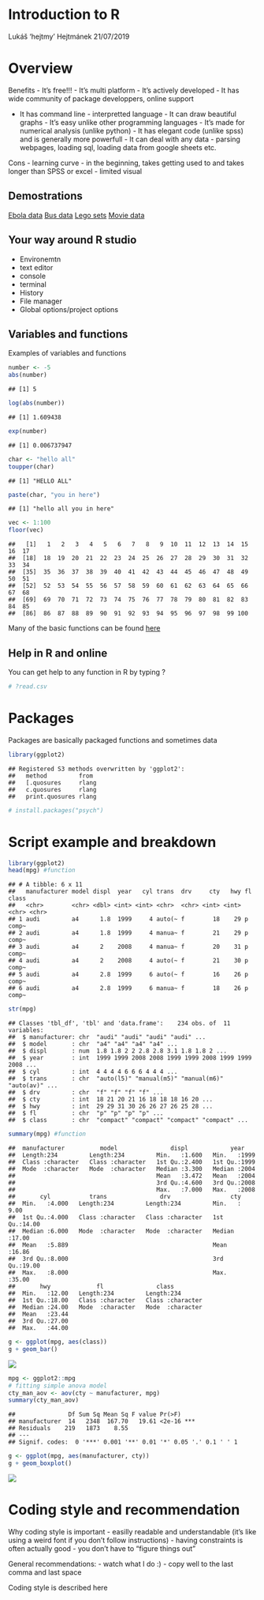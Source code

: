 Introduction to R
================
Lukáš ‘hejtmy’ Hejtmánek
21/07/2019

# Overview

Benefits - It’s free\!\!\! - It’s multi platform - It’s actively
developed - It has wide community of package developpers, online support
- It has command line - interpretted language - It can draw beautiful
graphs - It’s easy unlike other programming languages - It’s made for
numerical analysis (unlike python) - It has elegant code (unlike spss)
and is generally more powerfull - It can deal with any data - parsing
webpages, loading sql, loading data from google sheets etc.

Cons - learning curve - in the beginning, takes getting used to and
takes longer than SPSS or excel - limited visual

## Demostrations

[Ebola data](https://gallery.shinyapps.io/Ebola-Dynamic/) [Bus
data](https://gallery.shinyapps.io/086-bus-dashboard/) [Lego
sets](https://shiny.rstudio.com/gallery/lego-set.html) [Movie
data](https://shiny.rstudio.com/gallery/movie-explorer.html)

## Your way around R studio

  - Environemtn
  - text editor
  - console
  - terminal
  - History
  - File manager
  - Global options/project options

## Variables and functions

Examples of variables and functions

``` r
number <- -5
abs(number)
```

    ## [1] 5

``` r
log(abs(number))
```

    ## [1] 1.609438

``` r
exp(number)
```

    ## [1] 0.006737947

``` r
char <- "hello all"
toupper(char)
```

    ## [1] "HELLO ALL"

``` r
paste(char, "you in here")
```

    ## [1] "hello all you in here"

``` r
vec <- 1:100
floor(vec)
```

    ##   [1]   1   2   3   4   5   6   7   8   9  10  11  12  13  14  15  16  17
    ##  [18]  18  19  20  21  22  23  24  25  26  27  28  29  30  31  32  33  34
    ##  [35]  35  36  37  38  39  40  41  42  43  44  45  46  47  48  49  50  51
    ##  [52]  52  53  54  55  56  57  58  59  60  61  62  63  64  65  66  67  68
    ##  [69]  69  70  71  72  73  74  75  76  77  78  79  80  81  82  83  84  85
    ##  [86]  86  87  88  89  90  91  92  93  94  95  96  97  98  99 100

Many of the basic functions can be found
[here](statmethods.net/management/functions.html)

## Help in R and online

You can get help to any function in R by typing ?

``` r
# ?read.csv
```

# Packages

Packages are basically packaged functions and sometimes data

``` r
library(ggplot2)
```

    ## Registered S3 methods overwritten by 'ggplot2':
    ##   method         from 
    ##   [.quosures     rlang
    ##   c.quosures     rlang
    ##   print.quosures rlang

``` r
# install.packages("psych")
```

# Script example and breakdown

``` r
library(ggplot2)
head(mpg) #function
```

    ## # A tibble: 6 x 11
    ##   manufacturer model displ  year   cyl trans  drv     cty   hwy fl    class
    ##   <chr>        <chr> <dbl> <int> <int> <chr>  <chr> <int> <int> <chr> <chr>
    ## 1 audi         a4      1.8  1999     4 auto(~ f        18    29 p     comp~
    ## 2 audi         a4      1.8  1999     4 manua~ f        21    29 p     comp~
    ## 3 audi         a4      2    2008     4 manua~ f        20    31 p     comp~
    ## 4 audi         a4      2    2008     4 auto(~ f        21    30 p     comp~
    ## 5 audi         a4      2.8  1999     6 auto(~ f        16    26 p     comp~
    ## 6 audi         a4      2.8  1999     6 manua~ f        18    26 p     comp~

``` r
str(mpg)
```

    ## Classes 'tbl_df', 'tbl' and 'data.frame':    234 obs. of  11 variables:
    ##  $ manufacturer: chr  "audi" "audi" "audi" "audi" ...
    ##  $ model       : chr  "a4" "a4" "a4" "a4" ...
    ##  $ displ       : num  1.8 1.8 2 2 2.8 2.8 3.1 1.8 1.8 2 ...
    ##  $ year        : int  1999 1999 2008 2008 1999 1999 2008 1999 1999 2008 ...
    ##  $ cyl         : int  4 4 4 4 6 6 6 4 4 4 ...
    ##  $ trans       : chr  "auto(l5)" "manual(m5)" "manual(m6)" "auto(av)" ...
    ##  $ drv         : chr  "f" "f" "f" "f" ...
    ##  $ cty         : int  18 21 20 21 16 18 18 18 16 20 ...
    ##  $ hwy         : int  29 29 31 30 26 26 27 26 25 28 ...
    ##  $ fl          : chr  "p" "p" "p" "p" ...
    ##  $ class       : chr  "compact" "compact" "compact" "compact" ...

``` r
summary(mpg) #function
```

    ##  manufacturer          model               displ            year     
    ##  Length:234         Length:234         Min.   :1.600   Min.   :1999  
    ##  Class :character   Class :character   1st Qu.:2.400   1st Qu.:1999  
    ##  Mode  :character   Mode  :character   Median :3.300   Median :2004  
    ##                                        Mean   :3.472   Mean   :2004  
    ##                                        3rd Qu.:4.600   3rd Qu.:2008  
    ##                                        Max.   :7.000   Max.   :2008  
    ##       cyl           trans               drv                 cty       
    ##  Min.   :4.000   Length:234         Length:234         Min.   : 9.00  
    ##  1st Qu.:4.000   Class :character   Class :character   1st Qu.:14.00  
    ##  Median :6.000   Mode  :character   Mode  :character   Median :17.00  
    ##  Mean   :5.889                                         Mean   :16.86  
    ##  3rd Qu.:8.000                                         3rd Qu.:19.00  
    ##  Max.   :8.000                                         Max.   :35.00  
    ##       hwy             fl               class          
    ##  Min.   :12.00   Length:234         Length:234        
    ##  1st Qu.:18.00   Class :character   Class :character  
    ##  Median :24.00   Mode  :character   Mode  :character  
    ##  Mean   :23.44                                        
    ##  3rd Qu.:27.00                                        
    ##  Max.   :44.00

``` r
g <- ggplot(mpg, aes(class))
g + geom_bar()
```

![](1-intro-to-r_files/figure-gfm/unnamed-chunk-4-1.png)<!-- -->

``` r
mpg <- ggplot2::mpg
# fitting simple anova model
cty_man_aov <- aov(cty ~ manufacturer, mpg)
summary(cty_man_aov)
```

    ##               Df Sum Sq Mean Sq F value Pr(>F)    
    ## manufacturer  14   2348  167.70   19.61 <2e-16 ***
    ## Residuals    219   1873    8.55                   
    ## ---
    ## Signif. codes:  0 '***' 0.001 '**' 0.01 '*' 0.05 '.' 0.1 ' ' 1

``` r
g <- ggplot(mpg, aes(manufacturer, cty))
g + geom_boxplot()
```

![](1-intro-to-r_files/figure-gfm/unnamed-chunk-6-1.png)<!-- -->

# Coding style and recommendation

Why coding style is important - easilly readable and understandable
(it’s like using a weird font if you don’t follow instructions) -
having constraints is often actually good - you don’t have to “figure
things out”

General recommendations: - watch what I do :) - copy well to the last
comma and last space

Coding style is described here

